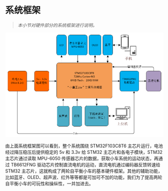 # 系统框架

> *本小节对硬件部分的系统框架进行说明。*

![系统框架](/img/2018-09-02_105402.png)

由上面系统框架图可以看到，整个系统围绕 STM32F103C8T6 主芯片运行，电池经过降压稳压后提供稳定的 5v 和 3.3v 给 STM32 主芯片和各电子模块，STM32 主芯片通过读取 MPU-6050 传感器芯片的数据，获取小车系统的运动状态，再通过 TB6612FNG 驱动芯片控制直流电机的运动，直流电机通过编码器反馈转速给 STM32 主芯片，这就构成了两轮自平衡小车的基本硬件框架。其他的辅助功能，比如蓝牙、OLED、超声波、红外等等都是可加可不加的功能，我们为了提高两轮自平衡小车的可玩性和操纵性，一并加进去。
